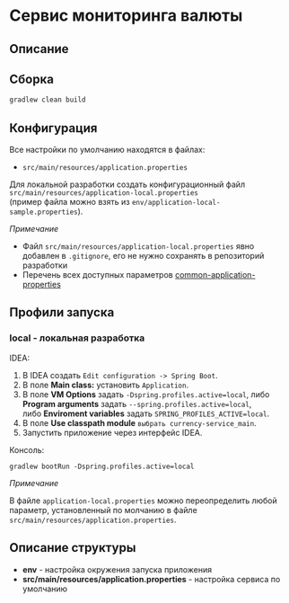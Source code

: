 # Сервис мониторинга валюты     

## Описание    

## Сборка

```sh
gradlew clean build
```

## Конфигурация

Все настройки по умолчанию находятся в файлах:
- `src/main/resources/application.properties`  

Для локальной разработки создать конфигурационный файл `src/main/resources/application-local.properties`  
   (пример файла можно взять из `env/application-local-sample.properties`).
   
_Примечание_

* Файл `src/main/resources/application-local.properties` явно добавлен в `.gitignore`, его не нужно сохранять в
репозиторий разработки
* Перечень всех доступных параметров [common-application-properties](https://docs.spring.io/spring-boot/docs/2.1.1.RELEASE/reference/htmlsingle/#common-application-properties)

## Профили запуска
 
### **local** - локальная разработка
 
IDEA:

1. В IDEA создать `Edit configuration -> Spring Boot`.
2. В поле **Main class:**  установить `Application`.
3. В поле **VM Options** задать `-Dspring.profiles.active=local`, либо **Program arguments** задать `--spring.profiles.active=local`,     
   либо **Enviroment variables** задать `SPRING_PROFILES_ACTIVE=local`.
4. В поле **Use classpath module** `выбрать currency-service_main`.
5. Запустить приложение через интерфейс IDEA.
     
Консоль:     

```
gradlew bootRun -Dspring.profiles.active=local  
```

_Примечание_

В файле `application-local.properties` можно переопределить любой параметр, установленный по молчанию в файле
`src/main/resources/application.properties`.
   
## Описание структуры

* **env** - настройка окружения запуска приложения 
* **src/main/resources/application.properties** - настройка сервиса по умолчанию   